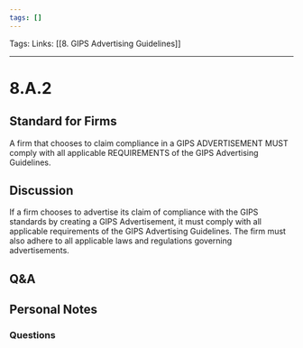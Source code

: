 ```yaml
---
tags: []
---
```

Tags:
Links: [[8. GIPS Advertising Guidelines]]
___
# 8.A.2
## Standard for Firms
A firm that chooses to claim compliance in a GIPS ADVERTISEMENT MUST comply with all applicable REQUIREMENTS of the GIPS Advertising Guidelines.
## Discussion
If a firm chooses to advertise its claim of compliance with the GIPS standards by creating a GIPS Advertisement, it must comply with all applicable requirements of the GIPS Advertising Guidelines. The firm must also adhere to all applicable laws and regulations governing advertisements.
## Q&A

## Personal Notes

### Questions